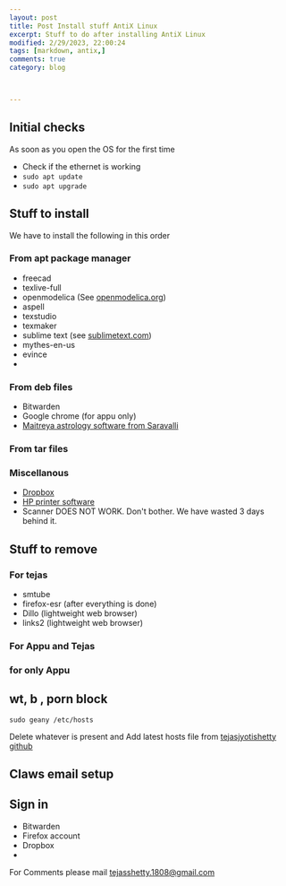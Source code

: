 ```yaml
---
layout: post
title: Post Install stuff AntiX Linux 
excerpt: Stuff to do after installing AntiX Linux
modified: 2/29/2023, 22:00:24
tags: [markdown, antix,]
comments: true
category: blog



---
```


## Initial checks

As soon as you open the OS for the first time 

- Check if the ethernet is working
- `sudo apt update`
- `sudo apt upgrade `




[]()


## Stuff to install
We have to install the following in this order

### From apt package manager

- freecad
- texlive-full
- openmodelica (See [openmodelica.org](openmodelica.org))
- aspell
- texstudio
- texmaker
- sublime text (see [sublimetext.com](sublimetext.com))
- mythes-en-us 
- evince
- 

### From deb files

- Bitwarden
- Google chrome (for appu only)
- [Maitreya astrology software from Saravalli](https://www.saravali.de/maitreya.html)


### From tar files

### Miscellanous

- [Dropbox](https://tejasavinashshetty.github.io/blog/antiX-dropbox/)
- [HP printer software](https://tejasavinashshetty.github.io/blog/antiX-printing/)
- Scanner DOES NOT WORK. Don't bother. We have wasted 3 days behind it.



## Stuff to remove 
### For tejas

- smtube
- firefox-esr (after everything is done)
- Dillo (lightweight web browser)
- links2 (lightweight web browser)

### For Appu and Tejas


### for only Appu

## wt, b , porn block
`sudo geany /etc/hosts`

Delete whatever is present and 
Add latest hosts file from [tejasjyotishetty github](https://github.com/tejasjyothishetty/nixos-addblock-hosts)


## Claws email setup

## Sign in

- Bitwarden
- Firefox account
- Dropbox
- 

For Comments please mail tejasshetty.1808@gmail.com
